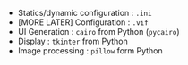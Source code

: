 - Statics/dynamic configuration : `.ini`
- [MORE LATER] Configuration : `.vif`
- UI Generation : `cairo` from Python (`pycairo`)
- Display : `tkinter` from Python
- Image processing : `pillow` form Python